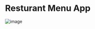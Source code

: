# Resturant Menu App
![image](https://github.com/user-attachments/assets/0fa49665-69e7-4c0d-8b9d-39d5ad207bbc)
